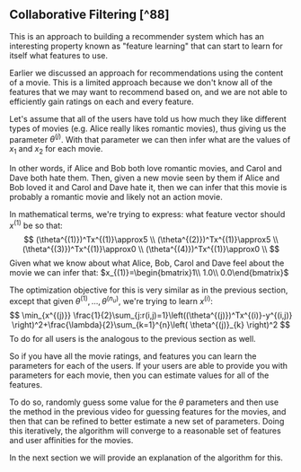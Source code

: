 ## Collaborative Filtering [^88]

This is an approach to building a recommender system which has an interesting property known as "feature learning" that can start to learn for itself what features to use.

Earlier we discussed an approach for recommendations using the content of a movie.  This is a limited approach because we don't know all of the features that we may want to recommend based on, and we are not able to efficiently gain ratings on each and every feature.

Let's assume that all of the users have told us how much they like different types of movies (e.g. Alice really likes romantic movies), thus giving us the parameter $\theta^{(j)}$.  With that parameter we can then infer what are the values of $x_1$ and $x_2$ for each movie.

In other words, if Alice and Bob both love romantic movies, and Carol and Dave both hate them.  Then, given a new movie seen by them if Alice and Bob loved it and Carol and Dave hate it, then we can infer that this movie is probably a romantic movie and likely not an action movie.

In mathematical terms, we're trying to express: what feature vector should $x^{(1)}$ be so that:
$$
(\theta^{(1)})^Tx^{(1)}\approx5 \\
(\theta^{(2)})^Tx^{(1)}\approx5 \\
(\theta^{(3)})^Tx^{(1)}\approx0 \\
(\theta^{(4)})^Tx^{(1)}\approx0 \\
$$
Given what we know about what Alice, Bob, Carol and Dave feel about the movie we can infer that: $x_{(1)}=\begin{bmatrix}1\\ 1.0\\ 0.0\end{bmatrix}$

The optimization objective for this is very similar as in the previous section, except that given $\theta^{(1)},…,\theta^{(n_u)}$, we're trying to learn $x^{(i)}$:
$$
\min_{x^{(j)}} \frac{1}{2}\sum_{j:r(i,j)=1}\left((\theta^{(j)})^Tx^{(i)}-y^{(i,j)} \right)^2+\frac{\lambda}{2}\sum_{k=1}^{n}\left( \theta^{(j)}_{k} \right)^2
$$
To do for all users is the analogous to the previous section as well.

So if you have all the movie ratings, and features you can learn the parameters for each of the users.  If your users are able to provide you with parameters for each movie, then you can estimate values for all of the features.

To do so, randomly guess some value for the $\theta$ parameters and then use the method in the previous video for guessing features for the movies, and then that can be refined to better estimate a new set of parameters.  Doing this iteratively, the algorithm will converge to a reasonable set of features and user affinities for the movies.

In the next section we will provide an explanation of the algorithm for this.
